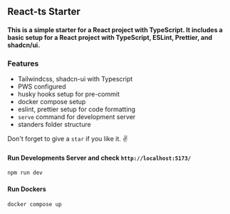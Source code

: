## React-ts Starter

#### This is a simple starter for a React project with TypeScript. It includes a basic setup for a React project with TypeScript, ESLint, Prettier, and shadcn/ui.

### Features

- Tailwindcss, shadcn-ui with Typescript
- PWS configured
- husky hooks setup for pre-commit
- docker compose setup
- eslint, prettier setup for code formatting
- `serve` command for development server
- standers folder structure

Don't forget to give a `star` if you like it. ✌️

#### Run Developments Server and check `http://localhost:5173/`

```bash
npm run dev
```

#### Run Dockers

```bash
docker compose up
```
